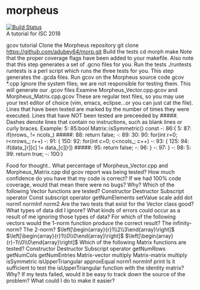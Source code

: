 # morpheus
[![Build Status](https://travis-ci.org/adubey64/morph.svg?branch=master)](https://travis-ci.org/adubey64/morph)  
A tutorial for ISC 2018

gcov tutorial
Clone the Morpheus repository
git clone https://github.com/adubey64/morp.git
Build the tests
cd morph
make
Note that the proper coverage flags have been added to your makefile. Also note that this step generates a set of .gcno files for you.
Run the tests
./runtests
runtests is a perl script which runs the three tests for you. This step generates the .gcda files.
Run gcov on the Morpheus source code
gcov *.cpp
Ignore the system files; we are not responsible for testing them. This will generate our .gcov files
Examine Morpheus_Vector.cpp.gcov and Morpheus_Matrix.cpp.gcov
These are regular text files, so you may use your text editor of choice (vim, emacs, eclipse...or you can just cat the file). Lines that have been tested are marked by the number of times they were executed. Lines that have NOT been tested are preceeded by #####. Dashes denote lines that contain no instructions, such as blank lines or curly braces.
Example: 
      5:   85:bool Matrix::isSymmetric() const
      -:   86:{
      5:   87:  if(nrows_ != ncols_)
  #####:   88:    return false;
      -:   89:
     30:   90:  for(int r=0; r<nrows_; r++)
      -:   91:  {
    150:   92:    for(int c=0; c<ncols_; c++)
      -:   93:    {
    125:   94:      if(data_[r][c] != data_[c][r])
  #####:   95:        return false;
      -:   96:    }
      -:   97:  }
      -:   98:
      5:   99:  return true;
      -:  100:}
   
Food for thought..
What percentage of Morpheus_Vector.cpp and Morpheus_Matrix.cpp did gcov report was being tested?
How much confidence do you have that my code is correct?
If we had 100% code coverage, would that mean there were no bugs? Why?
Which of the following Vector functions are tested?
Constructor
Destructor
Subscript operator
Const subscript operator
getNumElements
setValue
scale
add
dot
norm1
normInf
norm2
Are the two tests that exist for the Vector class good?
What types of data did I ignore?
What kinds of errors could occur as a result of me ignoring those types of data?
For which of the following vectors would the 1-norm function produce the correct result? The infinity-norm? The 2-norm?
$\left[\begin{array}{r}1\\2\\3\end{array}\right]$ $\left[\begin{array}{r}1\\0\\0\end{array}\right]$ $\left[\begin{array}{r}-1\\0\\0\end{array}\right]$
Which of the following Matrix functions are tested?
Constructor
Destructor
Subscript operator
getNumRows
getNumCols
getNumEntries
Matrix-vector multiply
Matrix-matrix multiply
isSymmetric
isUpperTriangular
approxEqual
norm1
normInf
print
Is it sufficient to test the isUpperTriangular function with the identity matrix? Why?
If my tests failed, would it be easy to track down the source of the problem? What could I do to make it easier?
